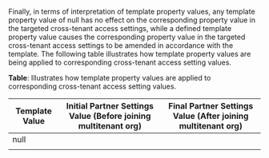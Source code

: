 Finally, in terms of interpretation of template property values, any template property value of null has no effect on the corresponding property value in the targeted cross-tenant access settings, while a defined template property value causes the corresponding property value in the targeted cross-tenant access settings to be amended in accordance with the template. The following table illustrates how template property values are being applied to corresponding cross-tenant access setting values.

**Table**: Illustrates how template property values are applied to corresponding cross-tenant access setting values.

| Template Value | Initial Partner Settings Value (Before joining multitenant org) | Final Partner Settings Value (After joining multitenant org) |
| - | - | - |
| null | <Partner Settings Value> | <Partner Settings Value> |
| <Template Value> | <any value> | <Template Value> |

# Policy templates used by Microsoft 365 admin center

When a multitenant organization is formed in Microsoft 365 admin center, an administrator agrees to the following multitenant organization template settings:

· Identity synchronization is set to allow users to synchronize into this tenant

· Cross-tenant access is set to automatically redeem user invitations for both inbound and outbound

This is achieved by setting the corresponding three template property values to true:

· automaticUserConsentSettings.inboundAllowed

· automaticUserConsentSettings.outboundAllowed

· userSyncInbound

For more information, see Join or leave a multitenant organization in Microsoft 365.

```mermaid
graph TD;
    IdentitySynchronization["Identity synchronization is set to allow users to synchronize into this tenant"] --> automaticUserConsentSettings_inboundAllowed["automaticUserConsentSettings.inboundAllowed"]
    CrossTenantAccess["Cross-tenant access is set to automatically redeem user invitations for both inbound and outbound"] --> automaticUserConsentSettings_outboundAllowed["automaticUserConsentSettings.outboundAllowed"]
    CrossTenantAccess --> userSyncInbound["userSyncInbound"]
```

# Cross-tenant access settings at time of multitenant organization disassembly

Currently, there's no equivalent policy template feature supporting the disassembly of a multitenant organization. When a partner tenant leaves the multitenant organization, each tenant administrator must re-examine and amend accordingly the cross-tenant access settings for the partner tenant that left the multitenant organization.